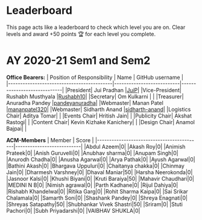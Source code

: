 # Leaderboard

This page acts like a leaderboard to check which level you are on. Clear levels and award +50 points :trophy: for each level you complete.

# AY 2020-21 Sem1 and Sem2

**Office Bearers:**
|         Position of Responsibility        |            Name           |       GitHub username       |    
|-------------------------------------------|---------------------------|-----------------------------|
|President| Jui Pradhan |[JuiP](https://github.com/JuiP)|
|Vice-President| Rushabh Musthyala |[Rushabh10](https://github.com/Rushabh10)|
|Secretary| Om Kulkarni | |
|Treasurer| Anuradha Pandey |[pandeyanuradha](https://github.com/pandeyanuradha)|
|Webmaster| Manan Patel |[mananpatel320](https://github.com/mananpatel320)|
|Webmaster| Sidharth Anand |[sidharth-anand](https://github.com/sidharth-anand)|
|Logistics Chair| Aditya Tomar| |
|Events Chair| Hritish Jain| |
|Publicity Chair| Akshat Rastogi| |
|Content Chair| Kevin Kizhake Kanichery| |
|Design Chair| Anamol Bajpai| |

**ACM-Members**
|                   Member                  |           Score           |
|-------------------------------------------|---------------------------|
|Abdul Azeem|0|
|Akash Roy|0|
|Animish Prateek|0|
|Anish Guruvelli|0|
|Anubhav sharma|0|
|Anupam Singh|0|
|Anurodh Chadha|0|
|Anusha Agarwal|0|
|Arya Pathak|0|
|Ayush Agarwal|0|
|Bathini Akash|0|
|Bhargava Uppuluri|0|
|Chaitanya chakka|0|
|Chinmay Jain|0|
|Dharmesh Varshney|0|
|Dhaval Maniar|50|
|Harsha Neerokonda|0|
|Jasnoor Kalsi|0|
|Khushi Biyani|0|
|Kruti Baraiya|50|
|Mahavir Chaudhari|0|
|MEDINI N B|0|
|Nimish agrawal|0|
|Parth Kadhane|0|
|Rijul Dahiya|0|
|Rishabh Khandelwal|0|
|Ritika Garg|0|
|Rohit Sharma Kaipa|0|
|Sai Srikar Chalamala|0|
|Samarth Soni|0|
|Shashank Pandey|0|
|Shreya Enagnati|0|
|Shreyas Satapathy|50|
|Shubhankar Vivek Shastri|50|
|Sriram|0|
|Stuti Pachori|0|
|Subh Priyadarshi|0|
|VAIBHAV SHUKLA|0|
